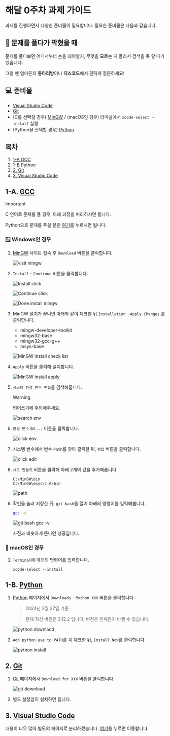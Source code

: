 # 해달 0주차 과제 가이드

과제를 진행하면서 다양한 준비물이 필요합니다. 필요한 준비물은 다음과 같습니다.

## 🧱 문제를 풀다가 막혔을 때

문제를 풀다보면 어디서부터 손을 대야할지, 무엇을 모르는 지 몰라서 검색을 못 할 때가 있습니다.

그럴 땐 얼마든지 **동아리방**이나 **디스코드**에서 편하게 질문하세요!

## 💻 준비물

- [Visual Studio Code](https://code.visualstudio.com/)
- [Git](https://git-scm.com/)
- (C를 선택할 경우) [MinGW](https://sourceforge.net/projects/mingw/) / (macOS인 경우) 터미널에서 `xcode-select --install` 실행
- (Python을 선택할 경우) [Python](https://www.python.org/)

## 목차

1. [1-A GCC](#1-a-gcc)
1. [1-B Python](#1-b-python)
1. [2. Git](#2-git)
1. [3. Visual Studio Code](#3-visual-studio-code)

## 1-A. [GCC](https://sourceforge.net/projects/mingw/)

> [!IMPORTANT]
>
> C 언어로 문제를 풀 경우, 아래 과정을 따라하시면 됩니다.
>
> Python으로 문제를 푸실 분은 [여기](#1-b-python)를 누르시면 됩니다.

### 🪟 Windows인 경우

1. [MinGW](https://sourceforge.net/projects/mingw/) 사이트 접속 후 `Download` 버튼을 클릭합니다.

    ![visit mingw](../assets/2-1.png)

1. `Install` - `Continue` 버튼을 클릭합니다.

    ![Install click](../assets/2-2.png)

    ![Continue click](../assets/2-3.png)

    ![Done install mingw](../assets/2-4.png)

1. MinGW 설치가 끝나면 아래와 같이 체크한 뒤 `Installation` - `Apply Changes` 를 클릭합니다.

    - mingw-developer-toolkit
    - mingw32-base
    - mingw32-gcc-g++
    - msys-base

    ![MinGW install check list](../assets/2-5.png)

1. `Apply` 버튼을 클릭해 설치합니다.

    ![MinGW install apply](../assets/2-6.png)

1. `시스템 환경 변수 편집`을 검색해줍니다.

    > [!WARNING]
    >
    > 띄어쓰기에 주의해주세요.

    ![search env](../assets/2-7.png)

1. `환경 변수(N)...` 버튼을 클릭합니다.

    ![click env](../assets/2-8.png)

1. 시스템 변수에서 변수 `Path`를 찾아 클릭한 뒤, `편집` 버튼을 클릭합니다.

    ![click edit](../assets/2-9.png)

1. `새로 만들기` 버튼을 클릭해 아래 2개의 값을 추가해줍니다.

    ```
    C:\MinGW\bin
    C:\MinGW\msys\1.0\bin
    ```

    ![path](../assets/2-10.png)

1. 확인을 눌러 저장한 뒤, `git bash`를 열어 아래의 명령어를 입력해봅니다.

    ```bash
    gcc -v
    ```

    ![git bash gcc -v](../assets/2-11.png)

    사진과 비슷하게 뜬다면 성공입니다.

### 🍎 macOS인 경우

1. `Terminal`에 아래의 명령어를 입력합니다.

    ```
    xcode-select --install
    ```

## 1-B. [Python](https://www.python.org/)

1. [Python](https://www.python.org/) 페이지에서 `Downloads` - `Python XXX` 버튼을 클릭합니다.

    > 2024년 2월 27일 기준
    >
    > 현재 최신 버전은 3.12.2 입니다. 버전은 언제든지 바뀔 수 있습니다.

    ![python downlaod](../assets/2-12.png)

1. `Add python.exe to PATH`를 꼭 체크한 뒤, `Install Now`를 클릭합니다.

    ![python install](../assets/2-13.png)

## 2. [Git](https://git-scm.com/)

1. [Git](https://git-scm.com/) 페이지에서 `Download for XXX` 버튼을 클릭합니다.

    ![git download](../assets/2-14.png)

1. 별도 설정없이 설치하면 됩니다.

## 3. [Visual Studio Code](https://code.visualstudio.com/)

내용이 너무 많아 별도의 페이지로 분리하겠습니다. [여기](./2_1_visual_studio_code.md)를 누르면 이동합니다.
